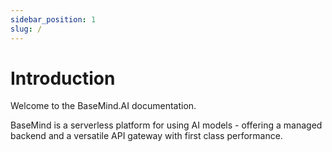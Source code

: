 ```yaml
---
sidebar_position: 1
slug: /
---
```


# Introduction

Welcome to the BaseMind.AI documentation.

BaseMind is a serverless platform for using AI models - offering a managed backend and a versatile API gateway with
first class performance.
